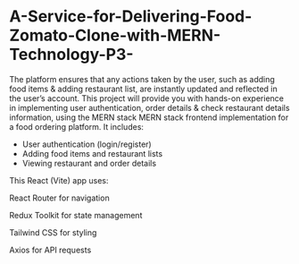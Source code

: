 # A-Service-for-Delivering-Food-Zomato-Clone-with-MERN-Technology-P3-
The platform ensures that any actions taken by the user, such as adding food items & adding restaurant list, are instantly updated and reflected in the user’s account. This project will provide you with hands-on experience in implementing user authentication, order details & check restaurant details information, using the MERN stack
MERN stack frontend implementation for a food ordering platform. It includes:
- User authentication (login/register)
- Adding food items and restaurant lists
- Viewing restaurant and order details

This React (Vite) app uses:

React Router for navigation

Redux Toolkit for state management

Tailwind CSS for styling

Axios for API requests
